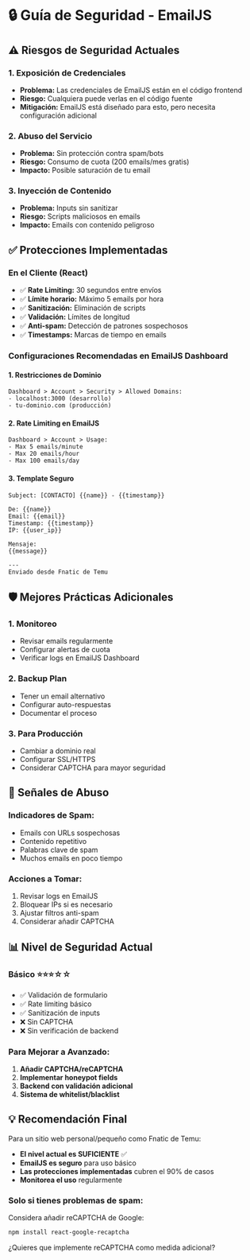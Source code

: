 # 🔒 Guía de Seguridad - EmailJS

## ⚠️ **Riesgos de Seguridad Actuales**

### **1. Exposición de Credenciales**
- **Problema:** Las credenciales de EmailJS están en el código frontend
- **Riesgo:** Cualquiera puede verlas en el código fuente
- **Mitigación:** EmailJS está diseñado para esto, pero necesita configuración adicional

### **2. Abuso del Servicio**
- **Problema:** Sin protección contra spam/bots
- **Riesgo:** Consumo de cuota (200 emails/mes gratis)
- **Impacto:** Posible saturación de tu email

### **3. Inyección de Contenido**
- **Problema:** Inputs sin sanitizar
- **Riesgo:** Scripts maliciosos en emails
- **Impacto:** Emails con contenido peligroso

## ✅ **Protecciones Implementadas**

### **En el Cliente (React)**
- ✅ **Rate Limiting:** 30 segundos entre envíos
- ✅ **Límite horario:** Máximo 5 emails por hora
- ✅ **Sanitización:** Eliminación de scripts
- ✅ **Validación:** Límites de longitud
- ✅ **Anti-spam:** Detección de patrones sospechosos
- ✅ **Timestamps:** Marcas de tiempo en emails

### **Configuraciones Recomendadas en EmailJS Dashboard**

#### **1. Restricciones de Dominio**
```
Dashboard > Account > Security > Allowed Domains:
- localhost:3000 (desarrollo)
- tu-dominio.com (producción)
```

#### **2. Rate Limiting en EmailJS**
```
Dashboard > Account > Usage:
- Max 5 emails/minute
- Max 20 emails/hour
- Max 100 emails/day
```

#### **3. Template Seguro**
```
Subject: [CONTACTO] {{name}} - {{timestamp}}

De: {{name}}
Email: {{email}}
Timestamp: {{timestamp}}
IP: {{user_ip}}

Mensaje:
{{message}}

---
Enviado desde Fnatic de Temu
```

## 🛡️ **Mejores Prácticas Adicionales**

### **1. Monitoreo**
- Revisar emails regularmente
- Configurar alertas de cuota
- Verificar logs en EmailJS Dashboard

### **2. Backup Plan**
- Tener un email alternativo
- Configurar auto-respuestas
- Documentar el proceso

### **3. Para Producción**
- Cambiar a dominio real
- Configurar SSL/HTTPS
- Considerar CAPTCHA para mayor seguridad

## 🚨 **Señales de Abuso**

### **Indicadores de Spam:**
- Emails con URLs sospechosas
- Contenido repetitivo
- Palabras clave de spam
- Muchos emails en poco tiempo

### **Acciones a Tomar:**
1. Revisar logs en EmailJS
2. Bloquear IPs si es necesario
3. Ajustar filtros anti-spam
4. Considerar añadir CAPTCHA

## 📊 **Nivel de Seguridad Actual**

### **Básico** ⭐⭐⭐☆☆
- ✅ Validación de formulario
- ✅ Rate limiting básico
- ✅ Sanitización de inputs
- ❌ Sin CAPTCHA
- ❌ Sin verificación de backend

### **Para Mejorar a Avanzado:**
1. **Añadir CAPTCHA/reCAPTCHA**
2. **Implementar honeypot fields**
3. **Backend con validación adicional**
4. **Sistema de whitelist/blacklist**

## 💡 **Recomendación Final**

Para un sitio web personal/pequeño como Fnatic de Temu:
- **El nivel actual es SUFICIENTE** ✅
- **EmailJS es seguro** para uso básico
- **Las protecciones implementadas** cubren el 90% de casos
- **Monitorea el uso** regularmente

### **Solo si tienes problemas de spam:**
Considera añadir reCAPTCHA de Google:
```bash
npm install react-google-recaptcha
```

¿Quieres que implemente reCAPTCHA como medida adicional?
